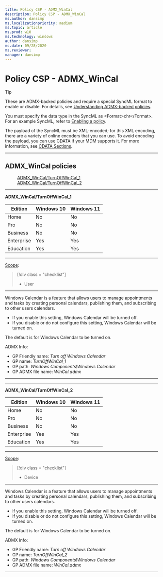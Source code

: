 ```yaml
---
title: Policy CSP - ADMX_WinCal
description: Policy CSP - ADMX_WinCal
ms.author: dansimp
ms.localizationpriority: medium
ms.topic: article
ms.prod: w10
ms.technology: windows
author: dansimp
ms.date: 09/28/2020
ms.reviewer: 
manager: dansimp
---
```


# Policy CSP - ADMX_WinCal
> [!TIP]
> These are ADMX-backed policies and require a special SyncML format to enable or disable. For details, see [Understanding ADMX-backed policies](./understanding-admx-backed-policies.md).
> 
> You must specify the data type in the SyncML as &lt;Format&gt;chr&lt;/Format&gt;. For an example SyncML, refer to [Enabling a policy](./understanding-admx-backed-policies.md#enabling-a-policy).
> 
> The payload of the SyncML must be XML-encoded; for this XML encoding, there are a variety of online encoders that you can use. To avoid encoding the payload, you can use CDATA if your MDM supports it. For more information, see [CDATA Sections](http://www.w3.org/TR/REC-xml/#sec-cdata-sect).

<hr/>

<!--Policies-->
## ADMX_WinCal policies  

<dl>
  <dd>
    <a href="#admx-wincal-turnoffwincal-1">ADMX_WinCal/TurnOffWinCal_1</a>
  </dd>
  <dd>
    <a href="#admx-wincal-turnoffwincal-2">ADMX_WinCal/TurnOffWinCal_2</a>
  </dd>
</dl>


<hr/>

<!--Policy-->
<a href="" id="admx-wincal-turnoffwincal-1"></a>**ADMX_WinCal/TurnOffWinCal_1**  

<!--SupportedSKUs-->

|Edition|Windows 10|Windows 11|
|--- |--- |--- |
|Home|No|No|
|Pro|No|No|
|Business|No|No|
|Enterprise|Yes|Yes|
|Education|Yes|Yes|

<!--/SupportedSKUs-->
<hr/>

<!--Scope-->
[Scope](./policy-configuration-service-provider.md#policy-scope):

> [!div class = "checklist"]
> * User

<hr/>

<!--/Scope-->
<!--Description-->
Windows Calendar is a feature that allows users to manage appointments and tasks by creating personal calendars, publishing them, and subscribing to other users calendars.

- If you enable this setting, Windows Calendar will be turned off.
- If you disable or do not configure this setting, Windows Calendar will be turned on.

The default is for Windows Calendar to be turned on.

<!--/Description-->

<!--ADMXBacked-->
ADMX Info:  
-   GP Friendly name: *Turn off Windows Calendar*
-   GP name: *TurnOffWinCal_1*
-   GP path: *Windows Components\Windows Calendar*
-   GP ADMX file name: *WinCal.admx*

<!--/ADMXBacked-->
<!--/Policy-->
<hr/>

<hr/>

<!--Policy-->
<a href="" id="admx-wincal-turnoffwincal-2"></a>**ADMX_WinCal/TurnOffWinCal_2**  

<!--SupportedSKUs-->

|Edition|Windows 10|Windows 11|
|--- |--- |--- |
|Home|No|No|
|Pro|No|No|
|Business|No|No|
|Enterprise|Yes|Yes|
|Education|Yes|Yes|

<!--/SupportedSKUs-->
<hr/>

<!--Scope-->
[Scope](./policy-configuration-service-provider.md#policy-scope):

> [!div class = "checklist"]
> * Device

<hr/>

<!--/Scope-->
<!--Description-->
Windows Calendar is a feature that allows users to manage appointments and tasks by creating personal calendars, publishing them, and subscribing to other users calendars.

- If you enable this setting, Windows Calendar will be turned off.
- If you disable or do not configure this setting, Windows Calendar will be turned on.

The default is for Windows Calendar to be turned on.

<!--/Description-->


<!--ADMXBacked-->
ADMX Info:  
-   GP Friendly name: *Turn off Windows Calendar*
-   GP name: *TurnOffWinCal_2*
-   GP path: *Windows Components\Windows Calendar*
-   GP ADMX file name: *WinCal.admx*

<!--/ADMXBacked-->
<!--/Policy-->
<hr/>

<!--/Policies-->

